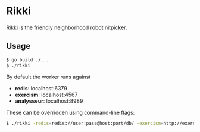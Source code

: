 # Rikki

Rikki is the friendly neighborhood robot nitpicker.

## Usage

```bash
$ go build ./...
$ ./rikki
```

By default the worker runs against

- **redis**: localhost:6379
- **exercism**: localhost:4567
- **analysseur**: localhost:8989

These can be overridden using command-line flags:

```bash
$ ./rikki -redis=redis://user:pass@host:port/db/ -exercism=http://exercism.io -analysseur=http://analysseur.exercism.io
```
